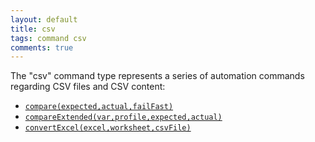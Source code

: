 ```yaml
---
layout: default
title: csv
tags: command csv
comments: true
---
```



The "csv" command type represents a series of automation commands regarding CSV files and CSV content:

- [`compare(expected,actual,failFast)`](compare(expected,actual,failFast))
- [`compareExtended(var,profile,expected,actual)`](compareExtended(var,profile,expected,actual))
- [`convertExcel(excel,worksheet,csvFile)`](convertExcel(excel,worksheet,csvFile))

